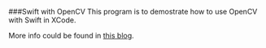 ###Swift with OpenCV
This program is to demostrate how to use OpenCV with Swift in XCode.

More info could be found in [this blog](http://flopalm.com/opencv-with-swift/).
